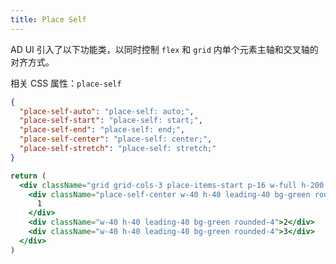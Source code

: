 ```yaml
---
title: Place Self
---
```


AD UI 引入了以下功能类，以同时控制 `flex` 和 `grid` 内单个元素主轴和交叉轴的对齐方式。

相关 CSS 属性：`place-self`

```json classes
{
  "place-self-auto": "place-self: auto;",
  "place-self-start": "place-self: start;",
  "place-self-end": "place-self: end;",
  "place-self-center": "place-self: center;",
  "place-self-stretch": "place-self: stretch;"
}
```

```jsx acss
return (
  <div className="grid grid-cols-3 place-items-start p-16 w-full h-200 text-white text-center bg-tp-gray-100 rounded-4">
    <div className="place-self-center w-40 h-40 leading-40 bg-green rounded-4">
      1
    </div>
    <div className="w-40 h-40 leading-40 bg-green rounded-4">2</div>
    <div className="w-40 h-40 leading-40 bg-green rounded-4">3</div>
  </div>
)
```
